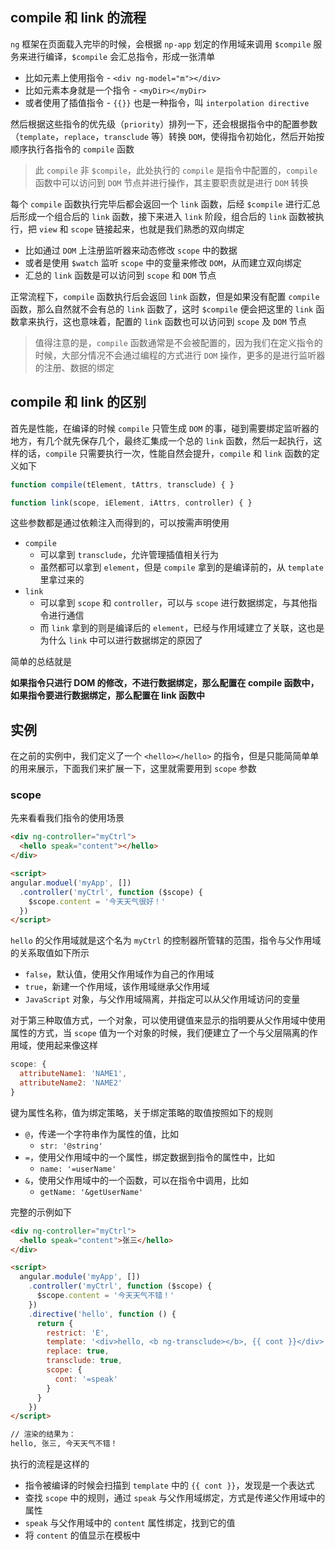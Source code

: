## compile 和 link 的流程

`ng` 框架在页面载入完毕的时候，会根据 `np-app` 划定的作用域来调用 `$compile` 服务来进行编译，`$compile` 会汇总指令，形成一张清单

* 比如元素上使用指令 - `<div ng-model="m"></div>`
* 比如元素本身就是一个指令 - `<myDir></myDir>`
* 或者使用了插值指令 - `{{}}` 也是一种指令，叫 `interpolation directive`

然后根据这些指令的优先级（`priority`）排列一下，还会根据指令中的配置参数（`template`，`replace`，`transclude` 等）转换 `DOM`，使得指令初始化，然后开始按顺序执行各指令的 `compile` 函数

> 此 `compile` 非 `$compile`，此处执行的 `compile` 是指令中配置的，`compile` 函数中可以访问到 `DOM` 节点并进行操作，其主要职责就是进行 `DOM` 转换

每个 `compile` 函数执行完毕后都会返回一个 `link` 函数，后经 `$compile` 进行汇总后形成一个组合后的 `link` 函数，接下来进入 `link` 阶段，组合后的 `link` 函数被执行，把 `view` 和 `scope` 链接起来，也就是我们熟悉的双向绑定

* 比如通过 `DOM` 上注册监听器来动态修改 `scope` 中的数据
* 或者是使用 `$watch` 监听 `scope` 中的变量来修改 `DOM`，从而建立双向绑定
* 汇总的 `link` 函数是可以访问到 `scope` 和 `DOM` 节点

正常流程下，`compile` 函数执行后会返回 `link` 函数，但是如果没有配置 `compile` 函数，那么自然就不会有总的 `link` 函数了，这时 `$compile` 便会把这里的 `link` 函数拿来执行，这也意味着，配置的 `link` 函数也可以访问到 `scope` 及 `DOM` 节点

> 值得注意的是，`compile` 函数通常是不会被配置的，因为我们在定义指令的时候，大部分情况不会通过编程的方式进行 `DOM` 操作，更多的是进行监听器的注册、数据的绑定



## compile 和 link 的区别

首先是性能，在编译的时候 `compile` 只管生成 `DOM` 的事，碰到需要绑定监听器的地方，有几个就先保存几个，最终汇集成一个总的 `link` 函数，然后一起执行，这样的话，`compile` 只需要执行一次，性能自然会提升，`compile` 和 `link` 函数的定义如下

```js
function compile(tElement, tAttrs, transclude) { }

function link(scope, iElement, iAttrs, controller) { }
```

这些参数都是通过依赖注入而得到的，可以按需声明使用

* `compile`
  * 可以拿到 `transclude`，允许管理插值相关行为
  * 虽然都可以拿到 `element`，但是 `compile` 拿到的是编译前的，从 `template` 里拿过来的
* `link`
  * 可以拿到 `scope` 和 `controller`，可以与 `scope` 进行数据绑定，与其他指令进行通信
  * 而 `link` 拿到的则是编译后的 `element`，已经与作用域建立了关联，这也是为什么 `link` 中可以进行数据绑定的原因了

简单的总结就是

**如果指令只进行 DOM 的修改，不进行数据绑定，那么配置在 compile 函数中，如果指令要进行数据绑定，那么配置在 link 函数中**



## 实例

在之前的实例中，我们定义了一个 `<hello></hello>` 的指令，但是只能简简单单的用来展示，下面我们来扩展一下，这里就需要用到 `scope` 参数

### scope 

先来看看我们指令的使用场景

```html
<div ng-controller="myCtrl">
  <hello speak="content"></hello>
</div>

<script>
angular.moduel('myApp', [])
  .controller('myCtrl', function ($scope) {
    $scope.content = '今天天气很好！'
  })    
</script>
```

`hello` 的父作用域就是这个名为 `myCtrl` 的控制器所管辖的范围，指令与父作用域的关系取值如下所示

* `false`，默认值，使用父作用域作为自己的作用域
* `true`，新建一个作用域，该作用域继承父作用域
* `JavaScript` 对象，与父作用域隔离，并指定可以从父作用域访问的变量

对于第三种取值方式，一个对象，可以使用键值来显示的指明要从父作用域中使用属性的方式，当 `scope` 值为一个对象的时候，我们便建立了一个与父层隔离的作用域，使用起来像这样

```js
scope: {
  attributeName1: 'NAME1',
  attributeName2: 'NAME2'
}
```

键为属性名称，值为绑定策略，关于绑定策略的取值按照如下的规则

* `@`，传递一个字符串作为属性的值，比如
  * `str: '@string'`
* `=`，使用父作用域中的一个属性，绑定数据到指令的属性中，比如
  * `name: '=userName'`
* `&`，使用父作用域中的一个函数，可以在指令中调用，比如
  * `getName: '&getUserName'`

完整的示例如下

```html
<div ng-controller="myCtrl">
  <hello speak="content">张三</hello>
</div>

<script>
  angular.module('myApp', [])
    .controller('myCtrl', function ($scope) {
      $scope.content = '今天天气不错！'
    })
    .directive('hello', function () {
      return {
        restrict: 'E',
        template: '<div>hello, <b ng-transclude></b>, {{ cont }}</div>',
        replace: true,
        transclude: true,
        scope: {
          cont: '=speak'
        }
      }
    })
</script>

// 渲染的结果为：
hello, 张三, 今天天气不错！
```

执行的流程是这样的

* 指令被编译的时候会扫描到 `template` 中的 `{{ cont }}`，发现是一个表达式
* 查找 `scope` 中的规则，通过 `speak` 与父作用域绑定，方式是传递父作用域中的属性
* `speak` 与父作用域中的 `content` 属性绑定，找到它的值
* 将 `content` 的值显示在模板中

